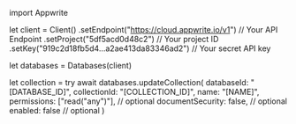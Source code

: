import Appwrite

let client = Client()
    .setEndpoint("https://cloud.appwrite.io/v1") // Your API Endpoint
    .setProject("5df5acd0d48c2") // Your project ID
    .setKey("919c2d18fb5d4...a2ae413da83346ad2") // Your secret API key

let databases = Databases(client)

let collection = try await databases.updateCollection(
    databaseId: "[DATABASE_ID]",
    collectionId: "[COLLECTION_ID]",
    name: "[NAME]",
    permissions: ["read("any")"], // optional
    documentSecurity: false, // optional
    enabled: false // optional
)

